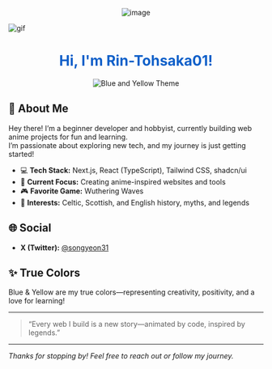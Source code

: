 <!--
Hi! Feel free to edit or update this README as your skills, projects, or interests grow!
-->
<div align="center">
  
![image](https://github.com/user-attachments/assets/6eefa451-24c2-4ba9-b59f-ebdb7931a4bf)
</div>

![gif](https://tenor.com/view/rin-fate-stay-night-sigh-anime-girl-rin-tohsaka-gif-12035887274724107717)

<h1 align="center" style="color:#1060c9;">
  Hi, I'm Rin-Tohsaka01!
</h1>

<p align="center">
  <img src="https://img.shields.io/badge/true%20color-blue-yellow?style=for-the-badge&logoColor=white" alt="Blue and Yellow Theme" />
</p>

## 👋 About Me

Hey there! I’m a beginner developer and hobbyist, currently building web anime projects for fun and learning.  
I’m passionate about exploring new tech, and my journey is just getting started!

- 💻 **Tech Stack:** Next.js, React (TypeScript), Tailwind CSS, shadcn/ui
- 🌌 **Current Focus:** Creating anime-inspired websites and tools
- 🎮 **Favorite Game:** Wuthering Waves
- 🏰 **Interests:** Celtic, Scottish, and English history, myths, and legends

## 🌐 Social

- **X (Twitter):** [@songyeon31](https://twitter.com/songyeon31)  

## ✨ True Colors

Blue & Yellow are my true colors—representing creativity, positivity, and a love for learning!

---

> “Every web I build is a new story—animated by code, inspired by legends.”

---

_Thanks for stopping by! Feel free to reach out or follow my journey._
